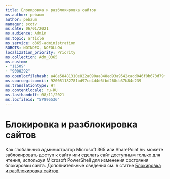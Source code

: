 ```yaml
---
title: Блокировка и разблокировка сайтов
ms.author: pebaum
author: pebaum
manager: scotv
ms.date: 06/01/2021
ms.audience: Admin
ms.topic: article
ms.service: o365-administration
ROBOTS: NOINDEX, NOFOLLOW
localization_priority: Priority
ms.collection: Adm_O365
ms.custom:
- "11509"
- "9000292"
ms.openlocfilehash: a48e58481310e822a090aa848ed93a9542cadd046f8b673d79f41282691c2585
ms.sourcegitcommit: 920051182781bd97ce4d4d6fbd268cb37b84d239
ms.translationtype: HT
ms.contentlocale: ru-RU
ms.lasthandoff: 08/11/2021
ms.locfileid: "57896536"
---
```

# <a name="lock-and-unlock-sites"></a>Блокировка и разблокировка сайтов

Как глобальный администратор Microsoft 365 или SharePoint вы можете заблокировать доступ к сайту или сделать сайт доступным только для чтения, используя Microsoft PowerShell для изменения состояния блокировки сайта. Дополнительные сведения см. в статье [Блокировка и разблокировка сайтов](https://docs.microsoft.com/sharepoint/manage-lock-status).